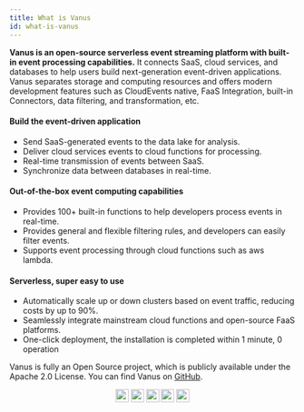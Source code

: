 ```yaml
---
title: What is Vanus
id: what-is-vanus
---
```

**Vanus is an open-source serverless event streaming platform with built-in event processing capabilities.**  It connects SaaS, cloud services, and databases to help users build next-generation event-driven applications. Vanus separates storage and computing resources and offers modern development features such as CloudEvents native, FaaS Integration, built-in Connectors, data filtering, and transformation, etc. 

#### Build the event-driven application
* Send SaaS-generated events to the data lake for analysis.
* Deliver cloud services events to cloud functions for processing.
* Real-time transmission of events between SaaS.
* Synchronize data between databases in real-time.

#### Out-of-the-box event computing capabilities
* Provides 100+ built-in functions to help developers process events in real-time.
* Provides general and flexible filtering rules, and developers can easily filter events.
* Supports event processing through cloud functions such as aws lambda.

#### Serverless, super easy to use
* Automatically scale up or down clusters based on event traffic, reducing costs by up to 90%.
* Seamlessly integrate mainstream cloud functions and open-source FaaS platforms.
* One-click deployment, the installation is completed within 1 minute, 0 operation

Vanus is fully an Open Source project, which is publicly available under the Apache 2.0 License. You can find Vanus on [GitHub](https://github.com/linkall-labs/vanus).



<div align='center'>
    <a href="https://github.com/linkall-labs/vanus"><img src="https://img.shields.io/github/stars/linkall-labs/vanus.svg?style=flat&logo=github&colorB=blueviolet&label=stars" height=23></a> 
    <a href="https://play.linkall.com"><img src="https://img.shields.io/badge/Playground-Try%20it%20%20free-red)" height=23></a> 
    <a href="https://join.slack.com/t/vanusworkspace/shared_invite/zt-1jilbbfo2-NxiFG0VOo8ABGCCNaeNfcA"><img src="https://img.shields.io/badge/slack-join-3CC798?style=social&logo=slack" height=23></a>    
    <a href="https://twitter.com/Vanus_dev"><img src="https://img.shields.io/badge/-Twitter-red?style=social&logo=twitter" height=23></a>
   <!-- <a href="https://twitter.com/Vanus_dev"><img src="https://img.shields.io/twitter/follow/vanus_dev?style=social" height=23></a> -->
    <a href="https://www.youtube.com/channel/UC7rd6IgjfNYTOXf2FerFNyA"><img src="https://img.shields.io/badge/-Youtube-red?style=social&logo=youtube" height=23></a>
</div>

